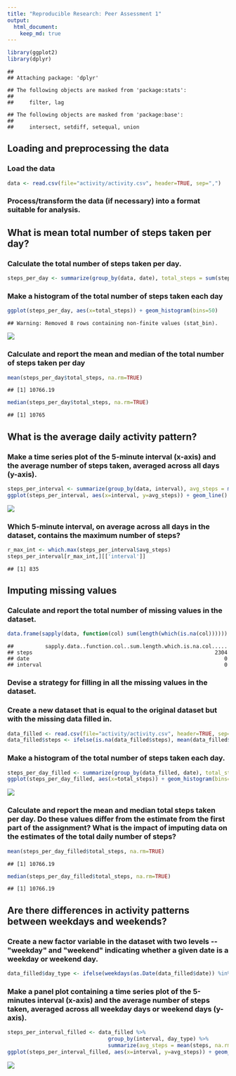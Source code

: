 ```yaml
---
title: "Reproducible Research: Peer Assessment 1"
output: 
  html_document:
    keep_md: true
---
```


```r
library(ggplot2)
library(dplyr)
```

```
## 
## Attaching package: 'dplyr'
```

```
## The following objects are masked from 'package:stats':
## 
##     filter, lag
```

```
## The following objects are masked from 'package:base':
## 
##     intersect, setdiff, setequal, union
```



## Loading and preprocessing the data

### Load the data

```r
data <- read.csv(file="activity/activity.csv", header=TRUE, sep=",")
```

### Process/transform the data (if necessary) into a format suitable for analysis.

## What is mean total number of steps taken per day?

### Calculate the total number of steps taken per day.

```r
steps_per_day <- summarize(group_by(data, date), total_steps = sum(steps))
```

### Make a histogram of the total number of steps taken each day

```r
ggplot(steps_per_day, aes(x=total_steps)) + geom_histogram(bins=50)
```

```
## Warning: Removed 8 rows containing non-finite values (stat_bin).
```

![](PA1_template_files/figure-html/unnamed-chunk-5-1.png)<!-- -->

### Calculate and report the mean and median of the total number of steps taken per day

```r
mean(steps_per_day$total_steps, na.rm=TRUE)
```

```
## [1] 10766.19
```

```r
median(steps_per_day$total_steps, na.rm=TRUE)
```

```
## [1] 10765
```


## What is the average daily activity pattern?

### Make a time series plot of the 5-minute interval (x-axis) and the average number of steps taken, averaged across all days (y-axis).

```r
steps_per_interval <- summarize(group_by(data, interval), avg_steps = mean(steps, na.rm=TRUE))
ggplot(steps_per_interval, aes(x=interval, y=avg_steps)) + geom_line()
```

![](PA1_template_files/figure-html/unnamed-chunk-7-1.png)<!-- -->

### Which 5-minute interval, on average across all days in the dataset, contains the maximum number of steps?

```r
r_max_int <- which.max(steps_per_interval$avg_steps)
steps_per_interval[r_max_int,][['interval']]
```

```
## [1] 835
```


## Imputing missing values

### Calculate and report the total number of missing values in the dataset.

```r
data.frame(sapply(data, function(col) sum(length(which(is.na(col))))))
```

```
##          sapply.data..function.col..sum.length.which.is.na.col.....
## steps                                                          2304
## date                                                              0
## interval                                                          0
```

### Devise a strategy for filling in all the missing values in the dataset.
### Create a new dataset that is equal to the original dataset but with the missing data filled in.

```r
data_filled <- read.csv(file="activity/activity.csv", header=TRUE, sep=",")
data_filled$steps <- ifelse(is.na(data_filled$steps), mean(data_filled$steps, na.rm=TRUE), data_filled$steps)
```

### Make a histogram of the total number of steps taken each day.

```r
steps_per_day_filled <- summarize(group_by(data_filled, date), total_steps = sum(steps))
ggplot(steps_per_day_filled, aes(x=total_steps)) + geom_histogram(bins=50)
```

![](PA1_template_files/figure-html/unnamed-chunk-11-1.png)<!-- -->

### Calculate and report the mean and median total steps taken per day. Do these values differ from the estimate from the first part of the assignment? What is the impact of imputing data on the estimates of the total daily number of steps?

```r
mean(steps_per_day_filled$total_steps, na.rm=TRUE)
```

```
## [1] 10766.19
```

```r
median(steps_per_day_filled$total_steps, na.rm=TRUE)
```

```
## [1] 10766.19
```

## Are there differences in activity patterns between weekdays and weekends?

### Create a new factor variable in the dataset with two levels -- "weekday" and "weekend" indicating whether a given date is a weekday or weekend day.

```r
data_filled$day_type <- ifelse(weekdays(as.Date(data_filled$date)) %in% c("Saturday", "Sunday"), "weekend", "weekday")
```

### Make a panel plot containing a time series plot of the 5-minutes interval (x-axis) and the average number of steps taken, averaged across all weekday days or weekend days (y-axis).

```r
steps_per_interval_filled <- data_filled %>%
                                group_by(interval, day_type) %>%
                                summarize(avg_steps = mean(steps, na.rm=TRUE))
ggplot(steps_per_interval_filled, aes(x=interval, y=avg_steps)) + geom_line() + facet_grid(day_type ~ .)
```

![](PA1_template_files/figure-html/unnamed-chunk-14-1.png)<!-- -->
